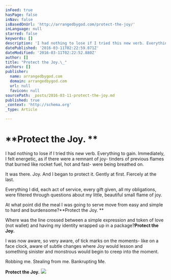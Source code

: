 ```yaml
---
inFeed: true
hasPage: false
inNav: false
isBasedOnUrl: 'http://arrangedbygod.com/protect-the-joy/'
inLanguage: null
starred: false
keywords: []
description: 'I had nothing to lose if I tried this new verb. Everything to gain. Immediately, I felt energetic, as if there were a remnant of joy- tinders of previous flames that burned like rocket fuel, hot and fast- were being breathed on.'
datePublished: '2016-03-11T02:22:59.871Z'
dateModified: '2016-03-11T02:22:52.880Z'
author: []
title: "Protect the Joy.\_"
authors: []
publisher:
  name: arrangedbygod.com
  domain: arrangedbygod.com
  url: null
  favicon: null
sourcePath: _posts/2016-03-11-protect-the-joy.md
published: true
_context: 'http://schema.org'
_type: Article

---
```

# **Protect the Joy. **

I had nothing to lose if I tried this new verb. Everything to gain. Immediately, I felt energetic, as if there were a remnant of joy- tinders of previous flames that burned like rocket fuel, hot and fast- were being breathed on.

It was there. Joy. And I began to protect it. Gently at first. Fiercely at the last.

Everything I did, each act of service, every gift given, all my obligations, were filtered through questions about my little, beautiful small flame of joy.

At what point did the meal I was going to serve move from easy and simple to hard and burdensome?**Protect the Joy. **

Where was the line crossed between a simple expression and token of love (not wallet) and having my identity wrapped up in a package?**Protect the Joy.**

I was now aware, so very aware, of tick marks on the moments- like on a face clock, aware of subtle changes where Joy would lesson and something sinister and monstrous would begin to creep into the moment.

Robbing me. Stealing from me. Bankrupting Me.

**Protect the Joy.**
![](http://arrangedbygod.com/wp-content/uploads/2015/12/protect-the-joy-1024x683.jpg)